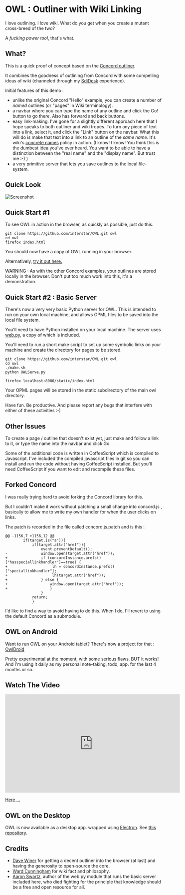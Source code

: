 OWL : Outliner with Wiki Linking
================================

I love outlining. I love wiki. What do you get when you create a mutant cross-breed of the two?

A *fucking power tool*, that's what.

What?
-----

This is a quick proof of concept based on the [Concord outliner](https://github.com/scripting/concord). 

It combines the goodness of outlining from Concord with some compelling ideas of wiki (channeled through my [SdiDesk](http://thoughtstorms.info/view/sdidesk) experience).

Initial features of this demo :
* unlike the original Concord "Hello" example, you can create a number of _named_ outlines (or "pages" in Wiki terminology).
* a navbar where you can type the name of any outline and click the Go! button to go there. Also has forward and back buttons.
* easy link-making. I've gone for a slightly different approach here that I hope speaks to both outliner and wiki tropes. To turn 
any piece of text into a link, select it, and click the "Link" button on the navbar. What this will do is make that text into a 
link to an outline of the _same name_. It's wiki's [concrete names](http://thoughtstorms.info/view/concretepagenames) policy in 
action. (I know! I know! You think this is the dumbest idea you've ever heard. You want to be able to have a distinction between 
the "real name" and the "display name". But trust me :-) )
* a very primitive server that lets you save outlines to the local file-system.


Quick Look
----------

![Screenshot](http://sdi.thoughtstorms.info/wp-content/uploads/2014/02/owlss.png)


Quick Start #1
--------------

To see OWL in action in the browser, as quickly as possible, just do this.

    git clone https://github.com/interstar/OWL.git owl
    cd owl
    firefox index.html
    
You should now have a copy of OWL running in your browser.

Alternatively, [try it out here.](http://project.thoughtstorms.info/owl/index.html)

WARNING : As with the other Concord examples, your outlines are stored locally in the browser. Don't put too much work into this, it's 
a demonstration.

Quick Start #2 : Basic Server
-----------------------------
There's now a very very basic Python server for OWL. This is intended to run on your own local machine, and allows OPML files to be saved 
into the local file system.

You'll need to have Python installed on your local machine. The server uses [web.py](http://webpy.org/), a copy of which is included.

You'll need to run a short make script to set up some symbolic links on your machine and create the directory for pages to be stored.

    git clone https://github.com/interstar/OWL.git owl
    cd owl
    ./make.sh 
    python OWLServe.py
    
    firefox localhost:8080/static/index.html


Your OPML pages will be stored in the static subdirectory of the main owl directory.

Have fun. Be productive. And please report any bugs that interfere with either of these activities :-)

Other Issues
------------

To create a page / outline that doesn't exist yet, just make and follow a link to it, or type the name into the navbar and click Go.

Some of the additional code is written in CoffeeScript which is compiled to Javascript. I've included the compiled javascript files in git so you can install and run the code without having CoffeeScript installed. But you'll need CoffeeScript if you want to edit and recompile these files.

Forked Concord
--------------
I was really trying hard to avoid forking the Concord library for this.

But I couldn't make it work without patching a small change into concord.js , basically to allow me to write my own handler for 
when the user clicks on links.

The patch is recorded in the file called concord.js.patch and is this : 

    @@ -1156,7 +1156,12 @@
     		if(target.is("a")){
     			if(target.attr("href")){
     				event.preventDefault();
    -				window.open(target.attr("href"));
    +				if (concordInstance.prefs()["hasspeciallinkhandler"]==true) {
    +                    lh = concordInstance.prefs()["speciallinkhandler"];
    +                    lh(target.attr("href"));
    +			    } else {
    +				    window.open(target.attr("href"));
    +				    }
     				}
     			return;
     			}


I'd like to find a way to avoid having to do this. When I do, I'll revert to using the default Concord as a submodule. 

OWL on Android
--------------
Want to run OWL on your Android tablet? There's now a project for that : [OwlDroid](https://github.com/interstar/OWLdroid)

Pretty experimental at the moment, with some serious flaws. BUT it works! And I'm using it daily as my personal note-taking, todo, app. for the last 4 months or so.


Watch The Video
---------------

<iframe width="560" height="315" src="http://www.youtube.com/embed/DG1pxnKnlF4" frameborder="0" allowfullscreen></iframe>

<a href="http://www.youtube.com/embed/DG1pxnKnlF4">Here ...</a>


OWL on the Desktop
------------------

OWL is now available as a desktop app. wrapped using [Electron](http://electron.atom.io/). See [this repository](https://github.com/interstar/owl-electron).

Credits
-------
* [Dave Winer](http://scripting.com/) for getting a decent outliner into the browser (at last) and having the generosity to open-source the core.
* [Ward Cunningham](https://github.com/WardCunningham/) for wiki fact and philosophy.
* [Aaron Swartz](http://www.rememberaaronsw.com/), author of the web.py module that runs the basic server included here, who died fighting for the principle that knowledge should be a free and open resource for all.


